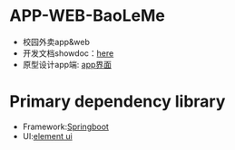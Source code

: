 # APP-WEB-BaoLeMe
+ 校园外卖app&amp;web
+ 开发文档showdoc：[here](https://www.showdoc.com.cn/zhangjz)
+ 原型设计app端: [app界面](https://modao.cc/app/f596b7511081d6a3c3d835d016c5cea144af2d22)

# Primary dependency library
+ Framework:[Springboot](https://blog.csdn.net/animatecat/article/details/82221240)
+ UI:[element ui](https://element.eleme.io)
